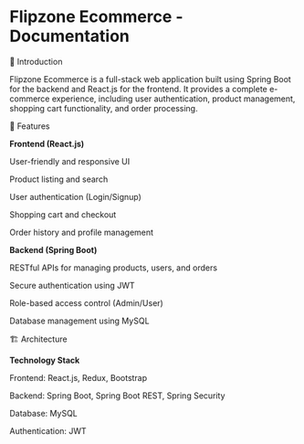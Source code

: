 # Flipzone Ecommerce - Documentation

📌 Introduction

Flipzone Ecommerce is a full-stack web application built using Spring Boot for the backend and React.js for the frontend. It provides a complete e-commerce experience, including user authentication, product management, shopping cart functionality, and order processing.

🎯 Features

**Frontend (React.js)**

User-friendly and responsive UI

Product listing and search

User authentication (Login/Signup)

Shopping cart and checkout

Order history and profile management


**Backend (Spring Boot)**

RESTful APIs for managing products, users, and orders

Secure authentication using JWT

Role-based access control (Admin/User)

Database management using MySQL


🏗 Architecture

**Technology Stack**

Frontend: React.js, Redux, Bootstrap

Backend: Spring Boot,  Spring Boot REST, Spring Security

Database: MySQL

Authentication: JWT
